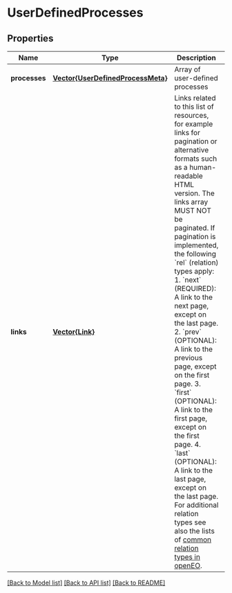 # UserDefinedProcesses


## Properties
Name | Type | Description | Notes
------------ | ------------- | ------------- | -------------
**processes** | [**Vector{UserDefinedProcessMeta}**](UserDefinedProcessMeta.md) | Array of user-defined processes | [default to nothing]
**links** | [**Vector{Link}**](Link.md) | Links related to this list of resources, for example links for pagination or alternative formats such as a human-readable HTML version. The links array MUST NOT be paginated.  If pagination is implemented, the following &#x60;rel&#x60; (relation) types apply:  1. &#x60;next&#x60; (REQUIRED): A link to the next page, except on the last page.  2. &#x60;prev&#x60; (OPTIONAL): A link to the previous page, except on the first page.  3. &#x60;first&#x60; (OPTIONAL): A link to the first page, except on the first page.  4. &#x60;last&#x60; (OPTIONAL): A link to the last page, except on the last page.  For additional relation types see also the lists of [common relation types in openEO](#section/API-Principles/Web-Linking). | [default to nothing]


[[Back to Model list]](../README.md#models) [[Back to API list]](../README.md#api-endpoints) [[Back to README]](../README.md)


